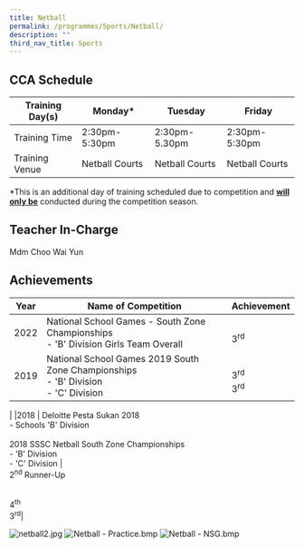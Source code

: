 ```yaml
---
title: Netball
permalink: /programmes/Sports/Netball/
description: ""
third_nav_title: Sports
---
```

CCA Schedule
------------


| Training Day(s)  | Monday* | Tuesday | Friday
| -------- | -------- | -------- | -------- |
| Training Time     | 2:30pm-5:30pm     | 2:30pm-5.30pm     | 2:30pm-5:30pm|
| Training Venue | Netball Courts| Netball Courts | Netball Courts


*This is an additional day of training scheduled due to competition and <u><b>will only be</u></b> conducted during the competition season.


Teacher In-Charge
-----------------

Mdm Choo Wai Yun

Achievements
------------
| Year | Name of Competition | Achievement |
| -------- | -------- | -------- |
| 2022     |   National School Games - South Zone Championships <br> - 'B' Division Girls Team Overall <br> | <br> 3<sup>rd</sup> |
| 2019 | National School Games 2019 South Zone Championships <br> - 'B' Division <br> - 'C' Division |<br> 3<sup>rd</sup><br>3<sup>rd</sup><br>|
|
|2018 | Deloitte Pesta Sukan 2018 <br> - Schools 'B' Division <br><br> 2018 SSSC Netball South Zone Championships <br> - 'B' Division <br> - 'C' Division | <br>2<sup>nd</sup> Runner-Up <br><br> <br>4<sup>th</sup><br>3<sup>rd</sup>|

![netball2.jpg](https://stmargaretssec-moe-edu-sg-admin.cwp.sg/qql/slot/u168/Programmes/CCAs/netball2.jpg)
![Netball - Practice.bmp](https://stmargaretssec-moe-edu-sg-admin.cwp.sg/qql/slot/u168/Programmes/CCAs/Netball/Netball%20-%20Practice.bmp)
![Netball - NSG.bmp](https://stmargaretssec-moe-edu-sg-admin.cwp.sg/qql/slot/u168/Programmes/CCAs/Netball/Netball%20-%20NSG.bmp)